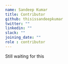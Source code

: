 ```yaml
---
name: Sandeep Kumar
title: Contributor
github: thisissandeepkumar
twitter: ""
linkedin: ""
slack: ""
joining_date: ""
role : contributor
---
```


Still waiting for this

